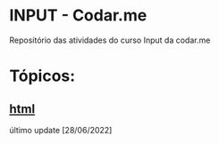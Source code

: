 # INPUT - Codar.me

Repositório das atividades do curso Input da codar.me

# Tópicos:

## [html]()
último update [28/06/2022]